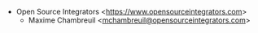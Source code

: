 - Open Source Integrators \<<https://www.opensourceintegrators.com>\>
  - Maxime Chambreuil \<<mchambreuil@opensourceintegrators.com>\>
